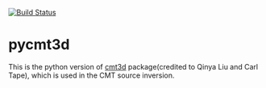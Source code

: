 [![Build Status](https://travis-ci.org/wjlei1990/pycmt3d.svg?branch=master)](https://travis-ci.org/wjlei1990/pycmt3d.svg?branch=master)

# pycmt3d

This is the python version of [cmt3d](https://github.com/QuLogic/GRD_CMT3D) package(credited to Qinya Liu and Carl Tape), which is used in the CMT source inversion.
